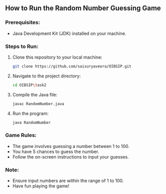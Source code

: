 ## How to Run the Random Number Guessing Game

### Prerequisites:

- Java Development Kit (JDK) installed on your machine.

### Steps to Run:

1. Clone this repository to your local machine:

   ```bash
   git clone https://github.com/saisuryaveera/OIBSIP.git
   ```

2. Navigate to the project directory:

   ```bash
   cd OIBSIP\task2
   ```

3. Compile the Java file:

   ```bash
   javac RandomNumber.java
   ```

4. Run the program:

   ```bash
   java RandomNumber
   ```

### Game Rules:

- The game involves guessing a number between 1 to 100.
- You have 5 chances to guess the number.
- Follow the on-screen instructions to input your guesses.

### Note:

- Ensure input numbers are within the range of 1 to 100.
- Have fun playing the game!
